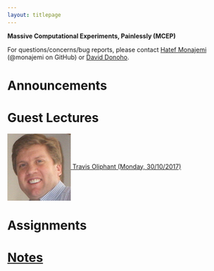 ```yaml
---
layout: titlepage
---
```


**Massive Computational Experiments, Painlessly (MCEP)**

For questions/concerns/bug reports, please contact [Hatef Monajemi](http://web.stanford.edu/~monajemi/) (@monajemi on GitHub) or [David Donoho](https://profiles.stanford.edu/david-donoho).


# [](#announcements)Announcements

# [](#guest_lectures) Guest Lectures

<div class="speakerphoto">
<a href="./travis_lecture.md">
<img style="vertical-align:middle" src="assets/img/travis_oliphant.jpg">
<span class="speaker"> Travis Oliphant (Monday, 30/10/2017) </span>
</a>
</div>


# [](#hw)Assignments

# [Notes](notes)




